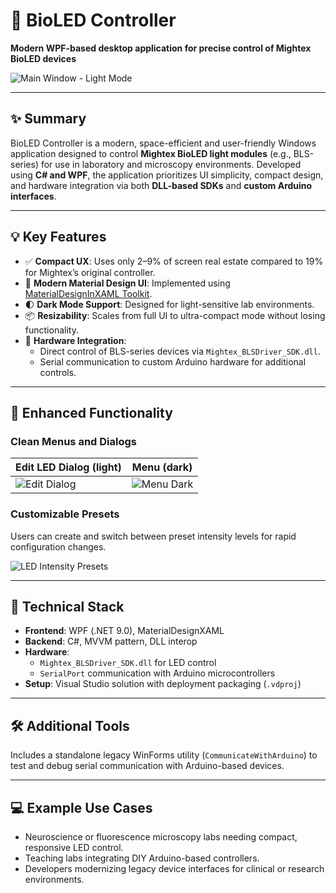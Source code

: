 # 🔬 BioLED Controller  
**Modern WPF-based desktop application for precise control of Mightex BioLED devices**

![Main Window - Light Mode](https://github.com/user-attachments/assets/846872fc-f9ca-4495-8687-47de6e9c514e)

---

## ✨ Summary
BioLED Controller is a modern, space-efficient and user-friendly Windows application designed to control **Mightex BioLED light modules** (e.g., BLS-series) for use in laboratory and microscopy environments. Developed using **C# and WPF**, the application prioritizes UI simplicity, compact design, and hardware integration via both **DLL-based SDKs** and **custom Arduino interfaces**.

---

## 💡 Key Features
- ✅ **Compact UX**: Uses only 2–9% of screen real estate compared to 19% for Mightex’s original controller.
- 🎨 **Modern Material Design UI**: Implemented using [MaterialDesignInXAML Toolkit](https://github.com/MaterialDesignInXAML).
- 🌓 **Dark Mode Support**: Designed for light-sensitive lab environments.
- 📦 **Resizability**: Scales from full UI to ultra-compact mode without losing functionality.
- 🔌 **Hardware Integration**:
  - Direct control of BLS-series devices via `Mightex_BLSDriver_SDK.dll`.
  - Serial communication to custom Arduino hardware for additional controls.

---

## 🧪 Enhanced Functionality

### Clean Menus and Dialogs
| Edit LED Dialog (light) | Menu (dark) |
|--------------------------|-------------|
| ![Edit Dialog](https://github.com/user-attachments/assets/1c18cf31-23e7-458c-8cf3-4aad584c495f) | ![Menu Dark](https://github.com/user-attachments/assets/d285bf93-55dc-46e8-ac94-617221c17b06) |

### Customizable Presets
Users can create and switch between preset intensity levels for rapid configuration changes.

![LED Intensity Presets](https://github.com/user-attachments/assets/142deb44-40a3-4059-8051-202b905b3ef8)

---

## 🔧 Technical Stack
- **Frontend**: WPF (.NET 9.0), MaterialDesignXAML
- **Backend**: C#, MVVM pattern, DLL interop
- **Hardware**:
  - `Mightex_BLSDriver_SDK.dll` for LED control
  - `SerialPort` communication with Arduino microcontrollers
- **Setup**: Visual Studio solution with deployment packaging (`.vdproj`)

---

## 🛠 Additional Tools
Includes a standalone legacy WinForms utility (`CommunicateWithArduino`) to test and debug serial communication with Arduino-based devices.

---

## 💻 Example Use Cases
- Neuroscience or fluorescence microscopy labs needing compact, responsive LED control.
- Teaching labs integrating DIY Arduino-based controllers.
- Developers modernizing legacy device interfaces for clinical or research environments.
